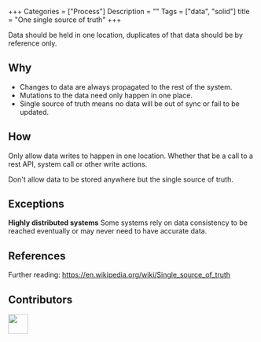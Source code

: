 
+++
Categories = ["Process"]
Description = ""
Tags = ["data", "solid"]
title = "One single source of truth"
+++

Data should be held in one location, duplicates of that data should be by reference only.


## Why

* Changes to data are always propagated to the rest of the system.
* Mutations to the data need only happen in one place.
* Single source of truth means no data will be out of sync or fail to be updated.

## How

Only allow data writes to happen in one location. Whether that be a call to a rest API, system call or other write actions.

Don't allow data to be stored anywhere but the single source of truth.

## Exceptions

**Highly distributed systems** Some systems rely on data consistency to be reached eventually or may never need to have accurate data.
<!--**Between teams** This principle is harder to apply between different team specialisations such as front-end vs backend, teams within an organisation, between different systems: caching vs database or large distributed systems.-->



## References
Further reading:
https://en.wikipedia.org/wiki/Single_source_of_truth


## Contributors

<a class="contributor" alt="Adam Craven" href="https://github.com/adamcraven">
  <img src="https://github.com/adamcraven.png?size=80" width="40">
</a>
